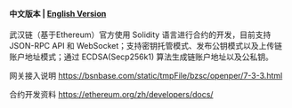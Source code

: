 #### 中文版本 | [English Version](README.md)

武汉链（基于Ethereum）官方使用 Solidity 语言进行合约的开发，目前支持 JSON-RPC API 和 WebSocket；支持密钥托管模式、发布公钥模式以及上传链账户地址模式；通过 ECDSA(Secp256k1) 算法生成链账户地址以及公私钥。

网关接入说明
https://bsnbase.com/static/tmpFile/bzsc/openper/7-3-3.html

合约开发资料
https://ethereum.org/zh/developers/docs/

